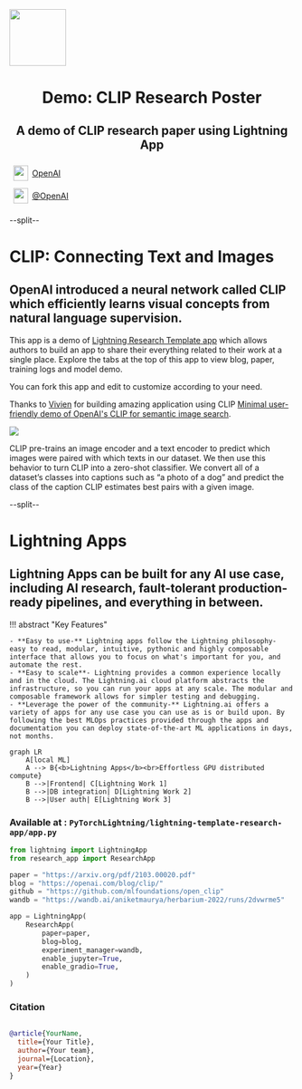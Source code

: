 <div style="height: 90pt;"></div>
<div style="flex: 0 0 16%; margin-top: -10pt;">
<img src="https://cdn.iconscout.com/icon/free/png-256/openai-1524384-1290687.png" width="100px">
</div>
<div style="flex: 0 0 65%; text-align: center;">
<h1 style="margin-bottom: 10pt;">Demo: CLIP Research Poster</h1>
<h2>A demo of CLIP research paper using Lightning App</h2>
</div>
<div style="flex: 1">
    <div style="display: flex; align-items: center;">
        <img style="height: 20pt; width: 20pt; margin: 5pt;" src="icons/fontawesome/brands/github.svg">
        <div style="font-size: 0.9rem; margin-right: 5pt;"><a href="https://github.com/openai/">OpenAI</a></div>
    </div>
    <div style="display: flex; align-items: center;">
        <img style="height: 20pt; width: 20pt; margin: 5pt;" src="icons/fontawesome/brands/twitter.svg">
        <div style="font-size: 0.9rem;"><a href="https://twitter.com/OpenAI">@OpenAI</a></div>
    </div>
</div>

--split--

# CLIP: Connecting Text and Images

## OpenAI introduced a neural network called CLIP which efficiently learns visual concepts from natural language supervision.

This app is a demo
of [Lightning Research Template app](https://github.com/PyTorchLightning/lightning-template-research-app) which allows
authors to build an app to share their everything
related to their work at a single place.
Explore the tabs at the top of this app to view blog, paper, training logs and model demo.

You can fork this app and edit to customize according to your need.

Thanks to [Vivien](https://github.com/vivien000) for building amazing application using
CLIP [Minimal user-friendly demo of OpenAI's CLIP for semantic image search](https://github.com/vivien000/clip-demo).

<img src="https://openaiassets.blob.core.windows.net/$web/clip/draft/20210104b/overview-a.svg">

CLIP pre-trains an image encoder and a text encoder to predict which images were paired with which texts in our dataset.
We then use this behavior to turn CLIP into a zero-shot classifier. We convert all of a dataset’s classes into captions
such as “a photo of a dog” and predict the class of the caption CLIP estimates best pairs with a given image.


--split--

# Lightning Apps

## Lightning Apps can be built for any AI use case, including AI research, fault-tolerant production-ready pipelines, and everything in between.

!!! abstract "Key Features"

    - **Easy to use-** Lightning apps follow the Lightning philosophy- easy to read, modular, intuitive, pythonic and highly composable interface that allows you to focus on what's important for you, and automate the rest.
    - **Easy to scale**- Lightning provides a common experience locally and in the cloud. The Lightning.ai cloud platform abstracts the infrastructure, so you can run your apps at any scale. The modular and composable framework allows for simpler testing and debugging.
    - **Leverage the power of the community-** Lightning.ai offers a variety of apps for any use case you can use as is or build upon. By following the best MLOps practices provided through the apps and documentation you can deploy state-of-the-art ML applications in days, not months.

```mermaid
graph LR
    A[local ML]
    A --> B{<b>Lightning Apps</b><br>Effortless GPU distributed compute}
    B -->|Frontend| C[Lightning Work 1]
    B -->|DB integration| D[Lightning Work 2]
    B -->|User auth| E[Lightning Work 3]
```

### Available at : `PyTorchLightning/lightning-template-research-app/app.py`

```python
from lightning import LightningApp
from research_app import ResearchApp

paper = "https://arxiv.org/pdf/2103.00020.pdf"
blog = "https://openai.com/blog/clip/"
github = "https://github.com/mlfoundations/open_clip"
wandb = "https://wandb.ai/aniketmaurya/herbarium-2022/runs/2dvwrme5"

app = LightningApp(
    ResearchApp(
        paper=paper,
        blog=blog,
        experiment_manager=wandb,
        enable_jupyter=True,
        enable_gradio=True,
    )
)
```

### Citation

```bibtex

@article{YourName,
  title={Your Title},
  author={Your team},
  journal={Location},
  year={Year}
}

```
